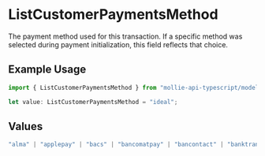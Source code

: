 # ListCustomerPaymentsMethod

The payment method used for this transaction. If a specific method was selected during payment initialization,
this field reflects that choice.

## Example Usage

```typescript
import { ListCustomerPaymentsMethod } from "mollie-api-typescript/models/operations";

let value: ListCustomerPaymentsMethod = "ideal";
```

## Values

```typescript
"alma" | "applepay" | "bacs" | "bancomatpay" | "bancontact" | "banktransfer" | "belfius" | "billie" | "bizum" | "blik" | "creditcard" | "directdebit" | "eps" | "giftcard" | "ideal" | "in3" | "kbc" | "klarna" | "mbway" | "multibanco" | "mybank" | "paybybank" | "payconiq" | "paypal" | "paysafecard" | "pointofsale" | "przelewy24" | "riverty" | "satispay" | "swish" | "trustly" | "twint" | "voucher"
```
